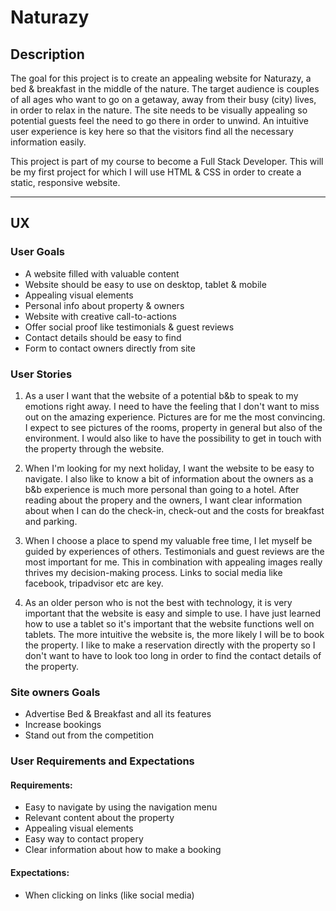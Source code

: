 # **Naturazy**
## **Description** 
The goal for this project is to create an appealing website for Naturazy, a bed & breakfast in the middle of the nature. 
The target audience is couples of all ages who want to go on a getaway, away from their busy (city) lives, in order to relax in the nature. 
The site needs to be visually appealing so potential guests feel the need to go there in order to unwind. 
An intuitive user experience is key here so that the visitors find all the necessary information easily. 

This project is part of my course to become a Full Stack Developer. 
This will be my first project for which I will use HTML & CSS in order to create a static, responsive website. 

---

## **UX**
### **User Goals**

* A website filled with valuable content
* Website should be easy to use on desktop, tablet & mobile
* Appealing visual elements
* Personal info about property & owners
* Website with creative call-to-actions
* Offer social proof like testimonials & guest reviews
* Contact details should be easy to find
* Form to contact owners directly from site



### **User Stories**
1. As a user I want that the website of a potential b&b to speak to my emotions right away.
I need to have the feeling that I don't want to miss out on the amazing experience. 
Pictures are for me the most convincing. I expect to see pictures of the rooms, property in general but also of the environment.
I would also like to have the possibility to get in touch with the property through the website. 

1. When I'm looking for my next holiday, I want the website to be easy to navigate. 
I also like to know a bit of information about the owners as a b&b experience is much more personal than going to a hotel. 
After reading about the propery and the owners, I want clear information about when I can do the check-in, check-out and the costs for breakfast and parking. 

1. When I choose a place to spend my valuable free time, I let myself be guided by experiences of others. Testimonials and guest reviews are the most important for me.
This in combination with appealing images really thrives my decision-making process. Links to social media like facebook, tripadvisor etc are key.

1. As an older person who is not the best with technology, it is very important that the website is easy and simple to use. I have just learned how to use a tablet so it's important that the website functions well on tablets.
The more intuitive the website is, the more likely I will be to book the property. I like to make a reservation directly with the property so I don't want to have to look too long in order to find the contact details of the property.



### **Site owners Goals**
* Advertise Bed & Breakfast and all its features
* Increase bookings
* Stand out from the competition



### **User Requirements and Expectations**
#### Requirements:
* Easy to navigate by using the navigation menu
* Relevant content about the property
* Appealing visual elements
* Easy way to contact propery
* Clear information about how to make a booking

#### Expectations:
* When clicking on links (like social media)
